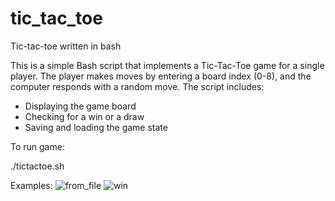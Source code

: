 # tic_tac_toe
Tic-tac-toe written in bash

This is a simple Bash script that implements a Tic-Tac-Toe game for a single player. The player makes moves by entering a board index (0-8), and the computer responds with a random move. The script includes:
- Displaying the game board
- Checking for a win or a draw
- Saving and loading the game state

To run game:

./tictactoe.sh


Examples:
![from_file](https://github.com/user-attachments/assets/a0c78af2-6f27-4608-be4d-6d0f82622028)
![win](https://github.com/user-attachments/assets/3a1f8b36-6273-472c-aaf1-fea3bdbe12cd)
